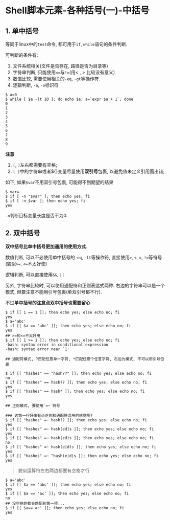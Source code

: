 # Shell脚本元素-各种括号(一)-中括号

## 1. 单中括号

等同于linux中的`test`命令, 都可用于`if`, `while`语句的条件判断. 

可判断的条件有:

1. 文件系统相关(文件是否存在, 路径是否为目录等)
2. 字符串判断, 只能使用`==`与`!=`(用< , > 比较没有意义)
3. 数值比较, 需要使用相关的`-eq`, `-gt`等操作符.
4. 逻辑判断, `-a`, `-o`标识符

```
$ a=0
$ while [ $a -lt 10 ]; do echo $a; a=`expr $a + 1`; done
0
1
2
3
4
5
6
7
8
9
```

**注意**

1. `[`, `]`左右都需要有空格;
2. `[ ]`中的字符串或者${}变量尽量使用**双引号**包裹, 以避免值未定义引用而出错;

如下, 如果`$var`不用双引号包裹, 可能得不到期望的结果

```
$ var=
$ if [ -n "$var" ]; then echo yes; fi
$ if [ -n $var ]; then echo yes; fi
yes
```

`-n`判断目标变量长度是否不为0.

## 2. 双中括号

**双中括号比单中括号更加通用的使用方式**.

数值判断, 可以不必使用单中括号的`-eq`, `-lt`等操作符, 直接使用`>`, `<`, `=`, `!=`等符号(貌似`>=`, `<=`不太好使)

逻辑判断, 可以直接使用`&&`, `||`

另外, 字符串比较时, 可以使用通配符和正则表达式两种. 右边的字符串可以是一个模式, 但要注意不能用引号包裹(单双引号都不行).

不过**单中括号的注意点双中括号也需要留心**

```
$ if [[ 1 == 1 ]]; then echo yes; else echo no; fi
yes
$ a='abc'
$ if [[ $a == 'abc' ]]; then echo yes; else echo no; fi
yes
## >=和<=不太好用
$ if [[ 1 >= 1 ]]; then echo yes; else echo no; fi
-bash: syntax error in conditional expression
-bash: syntax error near `1'

## 通配符模式, ?匹配任意单一字符, *匹配任意个任意字符, 右边为模式, 不可以用引号包裹

$ if [[ "hashes" == "hash??" ]]; then echo yes; else echo no; fi
no
$ if [[ "hashes" == hash?? ]]; then echo yes; else echo no; fi
yes
$ if [[ "hashes" == hash* ]]; then echo yes; else echo no; fi
yes

## 正则模式, 要使用`=~`符号

### 这第一行好像有点正则和通配符混用的感觉啊?
$ if [[ "hashes" =~ hash?? ]]; then echo yes; else echo no; fi
yes
$ if [[ "hashes" =~ hash[ed]s ]]; then echo yes; else echo no; fi
yes
$ if [[ "hashes" =~ hash(ed)s ]]; then echo yes; else echo no; fi
no
$ if [[ "hashes" =~ hash(e|d)s ]]; then echo yes; else echo no; fi
yes
$ if [[ "hashes" =~ ^hash(e|d)s ]]; then echo yes; else echo no; fi
yes
```

> 貌似运算符左右两边都要有空格才行

```
$ a='abc'
$ if [[ $a == 'abc' ]]; then echo yes; else echo no; fi
yes
$ if [[ $a == 'ac' ]]; then echo yes; else echo no; fi
no
## 没空格的都会匹配到第一项...
$ if [[ $a=='ac' ]]; then echo yes; else echo no; fi
yes
```
